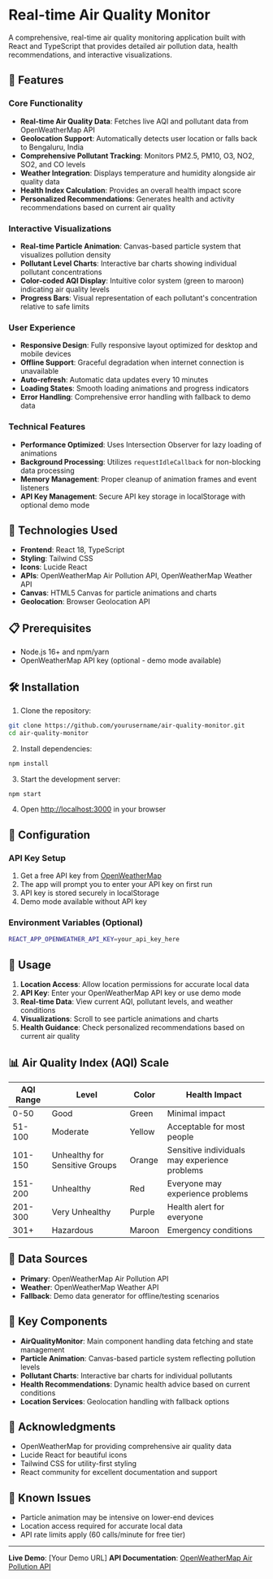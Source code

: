 # Real-time Air Quality Monitor

A comprehensive, real-time air quality monitoring application built with React and TypeScript that provides detailed air pollution data, health recommendations, and interactive visualizations.

## 🌟 Features

### Core Functionality
- **Real-time Air Quality Data**: Fetches live AQI and pollutant data from OpenWeatherMap API
- **Geolocation Support**: Automatically detects user location or falls back to Bengaluru, India
- **Comprehensive Pollutant Tracking**: Monitors PM2.5, PM10, O3, NO2, SO2, and CO levels
- **Weather Integration**: Displays temperature and humidity alongside air quality data
- **Health Index Calculation**: Provides an overall health impact score
- **Personalized Recommendations**: Generates health and activity recommendations based on current air quality

### Interactive Visualizations
- **Real-time Particle Animation**: Canvas-based particle system that visualizes pollution density
- **Pollutant Level Charts**: Interactive bar charts showing individual pollutant concentrations
- **Color-coded AQI Display**: Intuitive color system (green to maroon) indicating air quality levels
- **Progress Bars**: Visual representation of each pollutant's concentration relative to safe limits

### User Experience
- **Responsive Design**: Fully responsive layout optimized for desktop and mobile devices
- **Offline Support**: Graceful degradation when internet connection is unavailable
- **Auto-refresh**: Automatic data updates every 10 minutes
- **Loading States**: Smooth loading animations and progress indicators
- **Error Handling**: Comprehensive error handling with fallback to demo data

### Technical Features
- **Performance Optimized**: Uses Intersection Observer for lazy loading of animations
- **Background Processing**: Utilizes `requestIdleCallback` for non-blocking data processing
- **Memory Management**: Proper cleanup of animation frames and event listeners
- **API Key Management**: Secure API key storage in localStorage with optional demo mode

## 🚀 Technologies Used

- **Frontend**: React 18, TypeScript
- **Styling**: Tailwind CSS
- **Icons**: Lucide React
- **APIs**: OpenWeatherMap Air Pollution API, OpenWeatherMap Weather API
- **Canvas**: HTML5 Canvas for particle animations and charts
- **Geolocation**: Browser Geolocation API

## 📋 Prerequisites

- Node.js 16+ and npm/yarn
- OpenWeatherMap API key (optional - demo mode available)

## 🛠️ Installation

1. Clone the repository:
```bash
git clone https://github.com/yourusername/air-quality-monitor.git
cd air-quality-monitor
```

2. Install dependencies:
```bash
npm install
```

3. Start the development server:
```bash
npm start
```

4. Open [http://localhost:3000](http://localhost:3000) in your browser

## 🔧 Configuration

### API Key Setup
1. Get a free API key from [OpenWeatherMap](https://openweathermap.org/api)
2. The app will prompt you to enter your API key on first run
3. API key is stored securely in localStorage
4. Demo mode available without API key

### Environment Variables (Optional)
```bash
REACT_APP_OPENWEATHER_API_KEY=your_api_key_here
```

## 🎯 Usage

1. **Location Access**: Allow location permissions for accurate local data
2. **API Key**: Enter your OpenWeatherMap API key or use demo mode
3. **Real-time Data**: View current AQI, pollutant levels, and weather conditions
4. **Visualizations**: Scroll to see particle animations and charts
5. **Health Guidance**: Check personalized recommendations based on current air quality

## 📊 Air Quality Index (AQI) Scale

| AQI Range | Level | Color | Health Impact |
|-----------|-------|-------|---------------|
| 0-50 | Good | Green | Minimal impact |
| 51-100 | Moderate | Yellow | Acceptable for most people |
| 101-150 | Unhealthy for Sensitive Groups | Orange | Sensitive individuals may experience problems |
| 151-200 | Unhealthy | Red | Everyone may experience problems |
| 201-300 | Very Unhealthy | Purple | Health alert for everyone |
| 301+ | Hazardous | Maroon | Emergency conditions |

## 🔄 Data Sources

- **Primary**: OpenWeatherMap Air Pollution API
- **Weather**: OpenWeatherMap Weather API
- **Fallback**: Demo data generator for offline/testing scenarios

## 🎨 Key Components

- **AirQualityMonitor**: Main component handling data fetching and state management
- **Particle Animation**: Canvas-based particle system reflecting pollution levels
- **Pollutant Charts**: Interactive bar charts for individual pollutants
- **Health Recommendations**: Dynamic health advice based on current conditions
- **Location Services**: Geolocation handling with fallback options

## 🙏 Acknowledgments

- OpenWeatherMap for providing comprehensive air quality data
- Lucide React for beautiful icons
- Tailwind CSS for utility-first styling
- React community for excellent documentation and support

## 🐛 Known Issues

- Particle animation may be intensive on lower-end devices
- Location access required for accurate local data
- API rate limits apply (60 calls/minute for free tier)


---

**Live Demo**: [Your Demo URL]
**API Documentation**: [OpenWeatherMap Air Pollution API](https://openweathermap.org/api/air-pollution)
